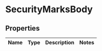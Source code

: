 # SecurityMarksBody

## Properties
Name | Type | Description | Notes
------------ | ------------- | ------------- | -------------


